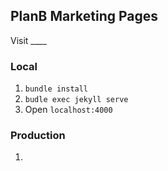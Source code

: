 PlanB Marketing Pages
----------------------

Visit ____

### Local
1. `bundle install`
2. `budle exec jekyll serve`
3. Open `localhost:4000`

### Production
1.
